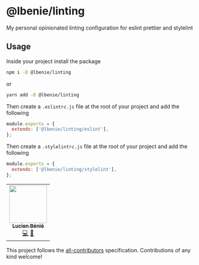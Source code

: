 # @lbenie/linting

My personal opinionated linting configuration for eslint prettier and stylelint

## Usage

Inside your project install the package

```bash
npm i -D @lbenie/linting
```

or

```bash
yarn add -D @lbenie/linting
```

Then create a `.eslintrc.js` file at the root of your project and add the following

```js
module.exports = {
  extends: ['@lbenie/linting/eslint'],
};
```

Then create a `.stylelintrc.js` file at the root of your project and add the following

```js
module.exports = {
  extends: ['@lbenie/linting/stylelint'],
};
```

<!-- ALL-CONTRIBUTORS-LIST:START - Do not remove or modify this section -->
<!-- prettier-ignore-start -->
<!-- markdownlint-disable -->
<table>
  <tr>
    <td align="center"><a href="https://lbenie.xyz/"><img src="https://avatars.githubusercontent.com/u/7316046?v=4?s=100" width="100px;" alt=""/><br /><sub><b>Lucien Bénié</b></sub></a><br /><a href="https://github.com/lbenie/ts-vite/commits?author=lbenie" title="Code">💻</a> <a href="https://github.com/lbenie/ts-vite/commits?author=lbenie" title="Documentation">📖</a></td>
  </tr>
</table>

<!-- markdownlint-restore -->
<!-- prettier-ignore-end -->

<!-- ALL-CONTRIBUTORS-LIST:END -->

This project follows the [all-contributors](https://github.com/all-contributors/all-contributors) specification. Contributions of any kind welcome!
